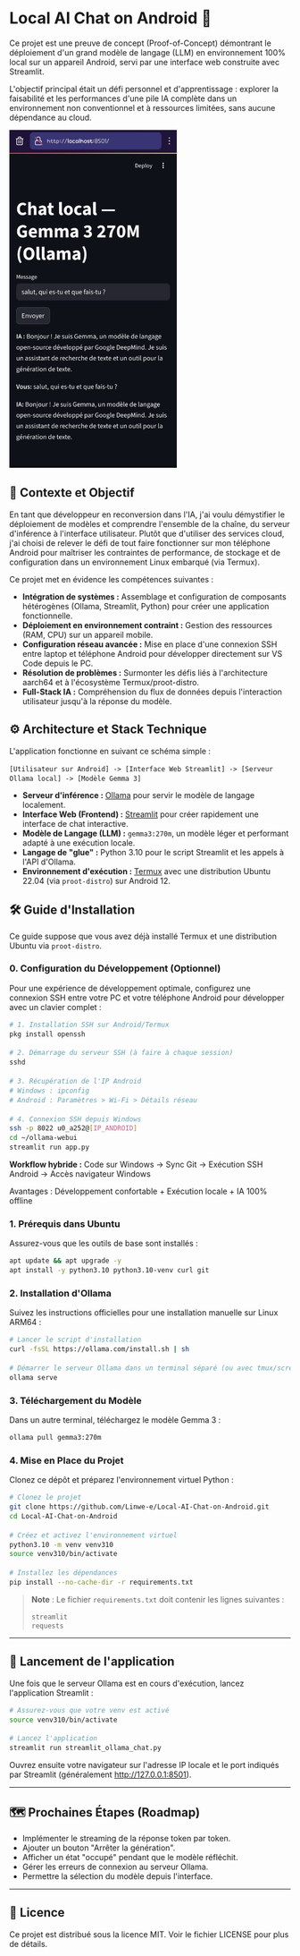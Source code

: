 # Local AI Chat on Android 🚀

Ce projet est une preuve de concept (Proof-of-Concept) démontrant le déploiement d'un grand modèle de langage (LLM) en environnement 100% local sur un appareil Android, servi par une interface web construite avec Streamlit.

L'objectif principal était un défi personnel et d'apprentissage : explorer la faisabilité et les performances d'une pile IA complète dans un environnement non conventionnel et à ressources limitées, sans aucune dépendance au cloud.

<img src="screenshots/IMG-20250820-WA0000-EDIT.jpg" alt="Application Demo" width="300"/>

## 🎯 Contexte et Objectif

En tant que développeur en reconversion dans l'IA, j'ai voulu démystifier le déploiement de modèles et comprendre l'ensemble de la chaîne, du serveur d'inférence à l'interface utilisateur. Plutôt que d'utiliser des services cloud, j'ai choisi de relever le défi de tout faire fonctionner sur mon téléphone Android pour maîtriser les contraintes de performance, de stockage et de configuration dans un environnement Linux embarqué (via Termux).

Ce projet met en évidence les compétences suivantes :

- **Intégration de systèmes :** Assemblage et configuration de composants hétérogènes (Ollama, Streamlit, Python) pour créer une application fonctionnelle.
- **Déploiement en environnement contraint :** Gestion des ressources (RAM, CPU) sur un appareil mobile.
- **Configuration réseau avancée :** Mise en place d'une connexion SSH entre laptop et téléphone Android pour développer directement sur VS Code depuis le PC.
- **Résolution de problèmes :** Surmonter les défis liés à l'architecture aarch64 et à l'écosystème Termux/proot-distro.
- **Full-Stack IA :** Compréhension du flux de données depuis l'interaction utilisateur jusqu'à la réponse du modèle.

## ⚙️ Architecture et Stack Technique

L'application fonctionne en suivant ce schéma simple :

`[Utilisateur sur Android] -> [Interface Web Streamlit] -> [Serveur Ollama local] -> [Modèle Gemma 3]`

- **Serveur d'inférence :** [Ollama](https://ollama.com/) pour servir le modèle de langage localement.
- **Interface Web (Frontend) :** [Streamlit](https://streamlit.io/) pour créer rapidement une interface de chat interactive.
- **Modèle de Langage (LLM) :** `gemma3:270m`, un modèle léger et performant adapté à une exécution locale.
- **Langage de "glue" :** Python 3.10 pour le script Streamlit et les appels à l'API d'Ollama.
- **Environnement d'exécution :** [Termux](https://termux.dev/) avec une distribution Ubuntu 22.04 (via `proot-distro`) sur Android 12.

## 🛠️ Guide d'Installation

Ce guide suppose que vous avez déjà installé Termux et une distribution Ubuntu via `proot-distro`.

### 0. Configuration du Développement (Optionnel)

Pour une expérience de développement optimale, configurez une connexion SSH entre votre PC et votre téléphone Android pour développer avec un clavier complet :

```bash
# 1. Installation SSH sur Android/Termux
pkg install openssh

# 2. Démarrage du serveur SSH (à faire à chaque session)
sshd

# 3. Récupération de l'IP Android
# Windows : ipconfig
# Android : Paramètres > Wi-Fi > Détails réseau

# 4. Connexion SSH depuis Windows
ssh -p 8022 u0_a252@[IP_ANDROID]
cd ~/ollama-webui
streamlit run app.py
```

**Workflow hybride :** Code sur Windows → Sync Git → Exécution SSH Android → Accès navigateur Windows

Avantages : Développement confortable + Exécution locale + IA 100% offline

### 1. Prérequis dans Ubuntu

Assurez-vous que les outils de base sont installés :
```bash
apt update && apt upgrade -y
apt install -y python3.10 python3.10-venv curl git
```

### 2. Installation d'Ollama

Suivez les instructions officielles pour une installation manuelle sur Linux ARM64 :

```bash
# Lancer le script d'installation
curl -fsSL https://ollama.com/install.sh | sh

# Démarrer le serveur Ollama dans un terminal séparé (ou avec tmux/screen)
ollama serve
```

### 3. Téléchargement du Modèle

Dans un autre terminal, téléchargez le modèle Gemma 3 :

```bash
ollama pull gemma3:270m
```

### 4. Mise en Place du Projet

Clonez ce dépôt et préparez l'environnement virtuel Python :

```bash
# Clonez le projet
git clone https://github.com/Linwe-e/Local-AI-Chat-on-Android.git
cd Local-AI-Chat-on-Android

# Créez et activez l'environnement virtuel
python3.10 -m venv venv310
source venv310/bin/activate

# Installez les dépendances
pip install --no-cache-dir -r requirements.txt
```

> **Note** : Le fichier `requirements.txt` doit contenir les lignes suivantes :
> ```
> streamlit
> requests
> ```

---

## 🚀 Lancement de l'application

Une fois que le serveur Ollama est en cours d'exécution, lancez l'application Streamlit :

```bash
# Assurez-vous que votre venv est activé
source venv310/bin/activate

# Lancez l'application
streamlit run streamlit_ollama_chat.py
```

Ouvrez ensuite votre navigateur sur l'adresse IP locale et le port indiqués par Streamlit (généralement http://127.0.0.1:8501).

---

## 🗺️ Prochaines Étapes (Roadmap)

- Implémenter le streaming de la réponse token par token.
- Ajouter un bouton "Arrêter la génération".
- Afficher un état "occupé" pendant que le modèle réfléchit.
- Gérer les erreurs de connexion au serveur Ollama.
- Permettre la sélection du modèle depuis l'interface.

---

## 📄 Licence

Ce projet est distribué sous la licence MIT. Voir le fichier LICENSE pour plus de détails.